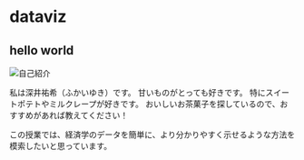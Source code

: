 # dataviz

## hello world
![自己紹介](images/自己紹介.jpg)

私は深井祐希（ふかいゆき）です。
甘いものがとっても好きです。
特にスイートポテトやミルクレープが好きです。
おいしいお茶菓子を探しているので、おすすめがあれば教えてください！

この授業では、経済学のデータを簡単に、より分かりやすく示せるような方法を模索したいと思っています。